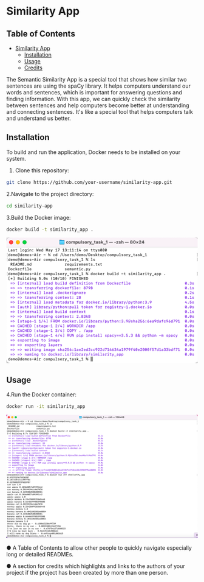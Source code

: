 # Similarity App

## Table of Contents

- [Similarity App](#similarity-app)
  - [Installation](#installation)
  - [Usage](#usage)
  - [Credits](#credits)


The Semantic Similarity App is a special tool that shows how similar two sentences are using the spaCy library. It helps computers understand our words and sentences, which is important for answering questions and finding information. With this app, we can quickly check the similarity between sentences and help computers become better at understanding and connecting sentences. It's like a special tool that helps computers talk and understand us better.

## Installation

To build and run the application, Docker needs to be installed on your system.

1. Clone this repository:

```bash
git clone https://github.com/your-username/similarity-app.git
```
   
2.Navigate to the project directory:
```bash
cd similarity-app
```

3.Build the Docker image:
```bash
docker build -t similarity_app .
```
![Screenshot](Screenshots_semantic/Screenshot%202023-05-17%20at%2013.17.50.png)

## Usage
4.Run the Docker container:
```bash
docker run -it similarity_app
```
![Screenshot](Screenshots_semantic/Screenshot%202023-05-17%20at%2013.24.31.png)





● A Table of Contents to allow other people to quickly navigate especially long
or detailed READMEs.


● A section for credits which highlights and links to the authors of your project
if the project has been created by more than one person.
     


 

   
